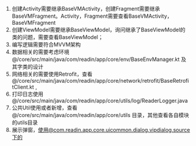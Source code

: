 1. 创建Activity需要继承BaseVMActivity，创建Fragment需要继承BaseVMFragment。Activity，Fragment需要查看BaseVMActivity，BaseVMFragment
2. 创建ViewModel需要继承BaseViewModel，询问继承了BaseViewModel的类的问题，需要查看BaseViewModel；
3. 编写逻辑需要符合MVVM架构
4. 数据相关的需要考虑环境@/core/src/main/java/com/readin/app/core/env/BaseEnvManager.kt 及其字类的设计
5. 网络相关的需要使用Retrofit，查看@/core/src/main/java/com/readin/app/core/network/retrofit/BaseRetrofitClient.kt ,
6. 打印日志使用@/core/src/main/java/com/readin/app/core/utils/log/ReaderLogger.java 
7. 公共Util使用或者新增，查看@/core/src/main/java/com/readin/app/core/utils 目录，其他查看各自模块的utils目录
8. 展示弹窗，使用@com.readin.app.core.uicommon.dialog.vipdialog.source下的


